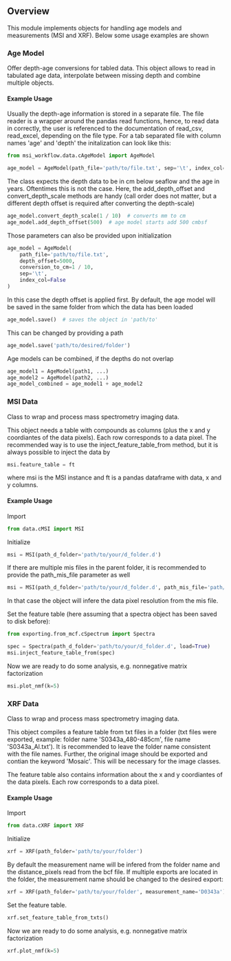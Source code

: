 ## Overview

This module implements objects for handling age models and measurements (MSI and XRF).
Below some usage examples are shown

### Age Model
Offer depth-age conversions for tabled data.
This object allows to read in tabulated age data, interpolate between missing depth and combine multiple objects.

#### Example Usage
Usually the depth-age information is stored in a separate file. The file reader is a wrapper around the pandas read
functions, hence, to read data in correctly, the user is referenced to the documentation of read_csv, read_excel,
depending on the file type. For a tab separated file with column names 'age' and 'depth' the initalization can look like this:

```python
from msi_workflow.data.cAgeModel import AgeModel

age_model = AgeModel(path_file='path/to/file.txt', sep='\t', index_col=False)
```
The class expects the depth data to be in cm below seaflow and the age in years. Oftentimes this is not the case.
Here, the add_depth_offset and convert_depth_scale methods are handy (call order does not matter,
but a different depth offset is required after converting the depth-scale)
```python
age_model.convert_depth_scale(1 / 10)  # converts mm to cm
age_model.add_depth_offset(500)  # age model starts add 500 cmbsf
```
Those parameters can also be provided upon initialization
```python
age_model = AgeModel(
    path_file='path/to/file.txt',
    depth_offset=5000,
    conversion_to_cm=1 / 10,
    sep='\t',
    index_col=False
)
```
In this case the depth offset is applied first.
By default, the age model will be saved in the same folder from which the data has been loaded
```python
age_model.save()  # saves the object in 'path/to'
```
This can be changed by providing a path
```python
age_model.save('path/to/desired/folder')
```
Age models can be combined, if the depths do not overlap
```python
age_model1 = AgeModel(path1, ...)
age_model2 = AgeModel(path2, ...)
age_model_combined = age_model1 + age_model2
```

### MSI Data
Class to wrap and process mass spectrometry imaging data.

This object needs a table with compounds as columns
(plus the x and y coordiantes of the data pixels). Each row corresponds to a data pixel. The
recommended way is to use the inject_feature_table_from method, but it is always possible
to inject the data by
```python
msi.feature_table = ft
```
where msi is the MSI instance and ft is a pandas dataframe with data, x and y columns.

#### Example Usage
Import
```python
from data.cMSI import MSI
```
Initialize
```python
msi = MSI(path_d_folder='path/to/your/d_folder.d')
```
If there are multiple mis files in the parent folder, it is recommended to provide
the path_mis_file parameter as well
```python
msi = MSI(path_d_folder='path/to/your/d_folder.d', path_mis_file='path/to/your/mis/file.mis')
```
In that case the object will infere the data pixel resolution from the mis file.

Set the feature table (here assuming that a spectra object has been saved to disk before):

```python
from exporting.from_mcf.cSpectrum import Spectra

spec = Spectra(path_d_folder='path/to/your/d_folder.d', load=True)
msi.inject_feature_table_from(spec)
```

Now we are ready to do some analysis, e.g. nonnegative matrix factorization

```python
msi.plot_nmf(k=5)
```

### XRF Data
Class to wrap and process mass spectrometry imaging data.

This object compiles a feature table from txt files in a folder (txt files were exported,
example: folder name 'S0343a_480-485cm', file name 'S0343a_Al.txt'). It is recommended to leave
the folder name consistent with the file names. Further, the original image should be exported and
contian the keyword 'Mosaic'. This will be necessary for the image classes.

The feature table also contains information about the x and y coordiantes of the data pixels.
Each row corresponds to a data pixel.

#### Example Usage
Import
```python
from data.cXRF import XRF
```
Initialize
```python
xrf = XRF(path_folder='path/to/your/folder')
```
By default the measurement name will be infered from the folder name and the distance_pixels
read from the bcf file. If multiple exports are located in the folder, the measurement name
should be changed to the desired export:
```python
xrf = XRF(path_folder='path/to/your/folder', measurement_name='D0343a')
```
Set the feature table.
```python
xrf.set_feature_table_from_txts()
```
Now we are ready to do some analysis, e.g. nonnegative matrix factorization

```python
xrf.plot_nmf(k=5)
```
